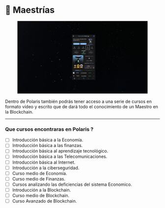 # 📘 Maestrías&#x20;

<figure><img src="../../../../../.gitbook/assets/Captura desde 2024-03-26 18-34-55.png" alt=""><figcaption></figcaption></figure>

Dentro de Polaris también podrás tener acceso a una serie de cursos en formato vídeo y escrito que de dará todo el conocimiento de un Maestro en la Blockchain.

***

### Que cursos encontraras en Polaris ?

* [ ] Introducción básica a la Economía.
* [ ] Introducción básica a las finanzas.
* [ ] Introducción básica al aprendizaje tecnológico.
* [ ] Introducción básica a las Telecomunicaciones.
* [ ] Introducción básica al Internet.
* [ ] Introducción a la ciberseguridad.&#x20;
* [ ] Curso medio de Economía.
* [ ] Curso medio de Finanzas.
* [ ] Cursos analizando las deficiencias del sistema Economico.
* [ ] Introducción a la Blockchain.
* [ ] Curso medio de Blockchain.
* [ ] Curso Avanzado de Blockchain.
